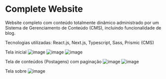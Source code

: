 # Complete Website
Website completo com conteúdo totalmente dinâmico administrado por um Sistema de Gerenciamento de Conteúdo (CMS), incluindo funcionalidade de blog.

Tecnologias utilizadas: React.js, Next.js, Typescript, Sass, Prismic (CMS)

Tela inicial
![image](https://github.com/alexrossoni/complete-website/assets/103969200/8e3fa0c2-0c74-4283-a2ff-c3bac048acf5)
![image](https://github.com/alexrossoni/complete-website/assets/103969200/b5d71bd1-ce35-4163-a028-427ad38f78c2)
![image](https://github.com/alexrossoni/complete-website/assets/103969200/9c36cbba-ffa6-4fd4-86ad-a05569d878a4)

Tela de conteúdos (Postagens) com paginação
![image](https://github.com/alexrossoni/complete-website/assets/103969200/d0b51507-7add-4b92-9e7a-351048f28272)
![image](https://github.com/alexrossoni/complete-website/assets/103969200/f7bace52-15d3-4eda-a61c-c6d889eec6ba)

Tela sobre
![image](https://github.com/alexrossoni/complete-website/assets/103969200/31f600de-4f98-40c2-8074-63b7b9b5b544)
